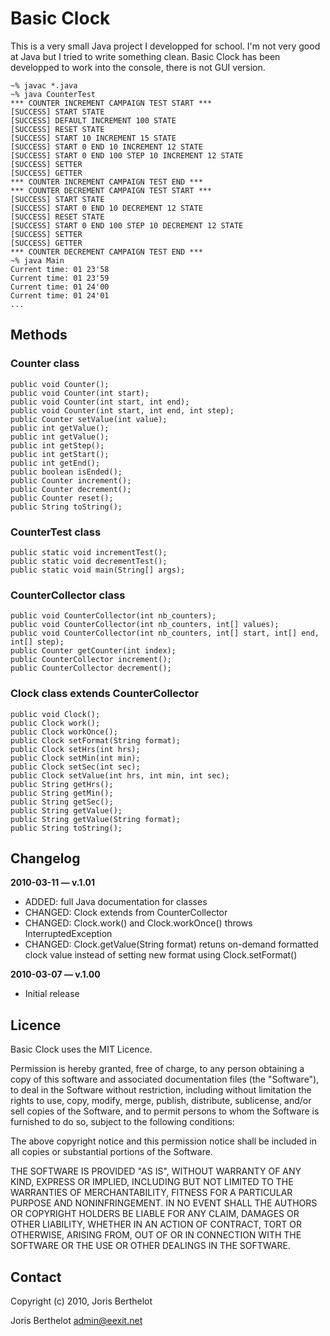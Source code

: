 # Basic Clock

This is a very small Java project I developped for school. I'm not very good at Java but I tried to write something clean.
Basic Clock has been developped to work into the console, there is not GUI version.

    ~% javac *.java
    ~% java CounterTest
    *** COUNTER INCREMENT CAMPAIGN TEST START ***
    [SUCCESS] START STATE
    [SUCCESS] DEFAULT INCREMENT 100 STATE
    [SUCCESS] RESET STATE
    [SUCCESS] START 10 INCREMENT 15 STATE
    [SUCCESS] START 0 END 10 INCREMENT 12 STATE
    [SUCCESS] START 0 END 100 STEP 10 INCREMENT 12 STATE
    [SUCCESS] SETTER
    [SUCCESS] GETTER
    *** COUNTER INCREMENT CAMPAIGN TEST END ***
    *** COUNTER DECREMENT CAMPAIGN TEST START ***
    [SUCCESS] START STATE
    [SUCCESS] START 0 END 10 DECREMENT 12 STATE
    [SUCCESS] RESET STATE
    [SUCCESS] START 0 END 100 STEP 10 DECREMENT 12 STATE
    [SUCCESS] SETTER
    [SUCCESS] GETTER
    *** COUNTER DECREMENT CAMPAIGN TEST END ***
    ~% java Main
    Current time: 01 23'58
    Current time: 01 23'59
    Current time: 01 24'00
    Current time: 01 24'01
    ...

## Methods

### Counter class

    public void Counter();
    public void Counter(int start);
    public void Counter(int start, int end);
    public void Counter(int start, int end, int step);
    public Counter setValue(int value);
    public int getValue();
    public int getValue();
    public int getStep();
    public int getStart();
    public int getEnd();
    public boolean isEnded();
    public Counter increment();
    public Counter decrement();
    public Counter reset();
    public String toString();

### CounterTest class

    public static void incrementTest();
    public static void decrementTest();
    public static void main(String[] args);

### CounterCollector class

    public void CounterCollector(int nb_counters);
    public void CounterCollector(int nb_counters, int[] values);
    public void CounterCollector(int nb_counters, int[] start, int[] end, int[] step);
    public Counter getCounter(int index);
    public CounterCollector increment();
    public CounterCollector decrement();

### Clock class extends CounterCollector

    public void Clock();
    public Clock work();
    public Clock workOnce();
    public Clock setFormat(String format);
    public Clock setHrs(int hrs);
    public Clock setMin(int min);
    public Clock setSec(int sec);
    public Clock setValue(int hrs, int min, int sec);
    public String getHrs();
    public String getMin();
    public String getSec();
    public String getValue();
    public String getValue(String format);
    public String toString();

## Changelog

**2010-03-11 — v.1.01**

*   ADDED: full Java documentation for classes
*   CHANGED: Clock extends from CounterCollector
*   CHANGED: Clock.work() and Clock.workOnce() throws InterruptedException
*   CHANGED: Clock.getValue(String format) retuns on-demand formatted clock value instead of setting new format using Clock.setFormat()

**2010-03-07 — v.1.00**

*   Initial release

## Licence

Basic Clock uses the MIT Licence.

Permission is hereby granted, free of charge, to any person obtaining a copy of this software and associated documentation files (the "Software"), to deal in the Software without restriction, including without limitation the rights to use, copy, modify, merge, publish, distribute, sublicense, and/or sell copies of the Software, and to permit persons to whom the Software is furnished to do so, subject to the following conditions:

The above copyright notice and this permission notice shall be included in all copies or substantial portions of the Software.

THE SOFTWARE IS PROVIDED "AS IS", WITHOUT WARRANTY OF ANY KIND, EXPRESS OR IMPLIED, INCLUDING BUT NOT LIMITED TO THE WARRANTIES OF MERCHANTABILITY, FITNESS FOR A PARTICULAR PURPOSE AND NONINFRINGEMENT. IN NO EVENT SHALL THE AUTHORS OR COPYRIGHT HOLDERS BE LIABLE FOR ANY CLAIM, DAMAGES OR OTHER LIABILITY, WHETHER IN AN ACTION OF CONTRACT, TORT OR OTHERWISE, ARISING FROM, OUT OF OR IN CONNECTION WITH THE SOFTWARE OR THE USE OR OTHER DEALINGS IN THE SOFTWARE.

## Contact

Copyright (c) 2010, Joris Berthelot

Joris Berthelot <admin@eexit.net>